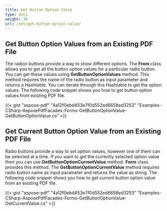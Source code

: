 ```yaml
---
title: Get Button Option Value
type: docs
weight: 30
url: /net/get-button-option-value/
---
```


## **Get Button Option Values from an Existing PDF File**
The radion buttons provide a way to show different options. The **From** class allows you to get all the button option values for a particular radio button. You can get these values using **GetButtonOptionValues** method. This method requires the name of the radio button as input parameter and returns a Hashtable. You can iterate through this Hashtable to get the option values. The following code snippet shows you how to get button option values from existing PDF file.



{{< gist "aspose-pdf" "4a12f0ebd453e7f0d552ed6658ed3253" "Examples-CSharp-AsposePdfFacades-Forms-GetButtonOptionValue-GetButtonOptionValue.cs" >}}
## **Get Current Button Option Value from an Existing PDF File**
Radio buttons provide a way to set option values, however one of them can be selected at a time. If you want to get the currently selected option value then you can use **GetButtonOptionCurrentValue** method. **Form** class provides this method. The **GetButtonOptionCurrentValue** method requires radio button name as input parameter and returns the value as string. The following code snippet shows you how to get current button option value from an existing PDF file. 



{{< gist "aspose-pdf" "4a12f0ebd453e7f0d552ed6658ed3253" "Examples-CSharp-AsposePdfFacades-Forms-GetButtonOptionValue-GetCurrentValue.cs" >}}
